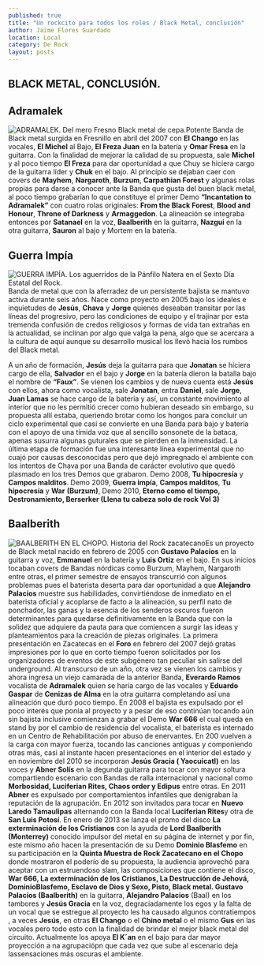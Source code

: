 ```yaml
---
published: true
title: "Un rockcito para todos los roles / Black Metal, conclusión"
author: Jaime Flores Guardado
location: Local
category: De Rock
layout: posts
---
```


## BLACK METAL, CONCLUSIÓN.
 
 
 
## Adramalek

![ADRAMALEK. Del mero Fresno Black metal de cepa.](http://i.imgur.com/kodUdQTm.jpg)Potente Banda de Black metal surgida en Fresnillo en abril del 2007 con **El Chango** en las vocales, **El Michel** al Bajo, **El Freza Juan** en la batería y **Omar Fresa** en la guitarra. Con la finalidad de mejorar la calidad de su propuesta, sale **Michel** y al poco tiempo **El Freza** para dar oportunidad a que Chuy se hiciera cargo de la guitarra líder y **Chuk** en el bajo. Al principio se dejaban caer con covers de **Mayhem**, **Nargaroth**, **Burzum**, **Carpathian Forest** y algunas rolas propias para darse a conocer ante la Banda que gusta del buen black metal, al poco tiempo grabarían lo que constituye el primer Demo **“Incantation to Adramalek”** con cuatro rolas originales: **From the Black Forest**, **Blood and Honour**, **Throne of Darkness** y **Armaggedon**. La alineación se integraba entonces por **Satanael** en la voz, **Baalberith** en la guitarra, **Nazgui** en la otra guitarra, **Sauron** al bajo y Mortem en la batería.

## Guerra Impía

![GUERRA IMPÍA. Los aguerridos de la Pánfilo Natera en el Sexto Día Estatal del Rock.](http://i.imgur.com/o162wMvm.jpg)Banda de metal que con la aferradez de un persistente bajista se mantuvo activa durante seis años. Nace como proyecto en 2005 bajo los ideales e inquietudes de **Jesús**, **Chava** y **Jorge** quienes deseaban transitar por las líneas del progresivo, pero las condiciones de equipo y el trajinar por esta tremenda confusión de credos religiosos y formas de vida tan extrañas en la actualidad, se inclinan por algo que valga la pena, algo que se acercara a la cultura de aquí aunque su desarrollo musical los llevó hacia los rumbos del Black metal.

A un año de formación, **Jesús** deja la guitarra para que **Jonatan** se hiciera cargo de ella, **Salvador** en el bajo y **Jorge** en la batería dieron la batalla bajo el nombre de **“Faux”**. Se vienen los cambios y de nueva cuenta está **Jesús** con ellos, ahora como vocalista, sale **Jonatan**, entra **Daniel**, sale **Jorge**, **Juan Lamas** se hace cargo de la batería y así, un constante movimiento al interior que no les permitió crecer como hubieran deseado sin embargo, su propuesta allí estaba, queriendo brotar como los hongos para concluir un ciclo experimental que casi se convierte en una Banda para bajo y batería con el apoyo de una tímida voz que al sencillo sonsonete de la bataca, apenas susurra algunas guturales que se pierden en la inmensidad. La última etapa de formación fue una interesante línea experimental que no cuajó por causas desconocidas pero que dejó impregnado el ambiente con los intentos de Chava por una Banda de carácter evolutivo que quedó plasmado en los tres Demos que grabaron. Demo 2008, **Tu hipocresía** y **Campos malditos**. Demo 2009, **Guerra impía**, **Campos malditos**, **Tu hipocresía** y **War** **(Burzum)**, Demo 2010, **Eterno como el tiempo, Destronamiento, Berserker (Llena tu cabeza solo de rock Vol 3)**

## Baalberith

![BAALBERITH EN EL CHOPO. Historia del Rock zacatecano](http://i.imgur.com/vUpGjTlm.jpg)Es un proyecto de Black metal nacido en febrero de 2005 con **Gustavo Palacios** en la guitarra y voz, **Emmanuel** en la batería y **Luis Ortiz** en el bajo. En sus inicios tocaban covers de Bandas nórdicas como Burzum, Mayhem, Nargaroth entre otras, el primer semestre de ensayos transcurrió con algunos problemas pues el baterista deserta para dar oportunidad a que **Alejandro Palacios** muestre sus habilidades, convirtiéndose de inmediato en el baterista oficial y acoplarse de facto a la alineación, su perfil nato de ponchador, las ganas y la esencia de los senderos oscuros fueron determinantes para quedarse definitivamente en la Banda que con la solidez que adquiere da pauta para que comiencen a surgir las ideas y planteamientos para la creación de piezas originales.  La primera presentación en Zacatecas en el **Foro** en febrero del 2007 dejó gratas impresiones por lo que en corto tiempo fueron solicitados por los organizadores de eventos de este subgénero tan peculiar sin salirse del underground. Al transcurso de un año, otra vez se vienen los cambios y ahora ingresa un viejo camarada de la anterior Banda, **Everardo Ramos** vocalista de **Adramalek** quien se haría cargo de las vocales y **Eduardo Gaspar** de **Cenizas de Alma** en la otra guitarra completando así una alineación que duró poco tiempo. En 2008 el bajista es expulsado por el poco interés que ponía al proyecto y a pesar de eso continúan tocando aún sin bajista inclusive comienzan a grabar el Demo **War 666** el cual queda en stand by por el cambio de residencia del vocalista, el baterista es internado en un Centro de Rehabilitación por abuso de enervantes. En 200 vuelven a la carga con mayor fuerza, tocando las canciones antiguas y componiendo otras más, casi al instante hacen presentaciones en el interior del estado y en noviembre del 2010 se incorporan **Jesús Gracia ( Yaocuicatl)** en las voces y **Abner Solís** en la degunda guitarra para tocar con mayor soltura compartiendo escenario con Bandas de ralla internacional y nacional como **Morbosidad, Luciferian Rites, Chaos order y Edipus** entre otras. En 2011 **Abner** es expulsado por comportamientos infantiles que denigraban la reputación de la agrupación. En 2012 son invitados para tocar en **Nuevo Laredo Tamaulipas** alternando con la Banda local **Luciferian Rites**y otra de **San Luis Potosí**. En enero de 2013 se lanza el promo del disco **La exterminación de los Cristianos** con la ayuda de **Lord Baalberith (Monterrey)** conocido impulsor del metal en su página de internet y por fin, este mismo año hacen la presentación de su Demo **Dominio Blasfemo** en su participación en la **Quinta Muestra de Rock Zacatecano en el Chopo** donde mostraron el poderío de su propuesta, la audiencia aprovechó para aceptar con un estruendoso slam, las composiciones que contiene el disco, **War 666, La exterminación de los Cristianos, La Destrucción de Jehová, DominioBlasfemo, Esclavo de Dios y Sexo, Pisto, Black metal.  Gustavo Palacios (Baalberith)** en la guitarra, **Alejandro Palacios** (Baal) en los tambores y **Jesús Gracia** en la voz, degraciadamente los egos y la falta de un vocal que se estregue al proyecto les ha causado algunos contratiempos , a veces **Jesús**, en otras **El Chango** o el **Chino metal** o el mismo **Gus** en las vocales pero todo esto con la finalidad de brindar el mejor black metal del circuito. Actualmente los apoya **El K´an** en el bajo para dar mayor proyección a na agrupaciópn que cada vez que sube al escenario deja lassensaciones más oscuras el ambiente.
